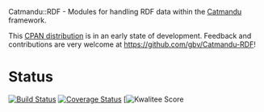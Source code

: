 Catmandu::RDF - Modules for handling RDF data within the [Catmandu](http://librecat.org) framework.

This [CPAN distribution](https://metacpan.org/release/Catmandu-RDF) is in an
early state of development. Feedback and contributions are very welcome at
<https://github.com/gbv/Catmandu-RDF>!

# Status

[![Build Status](https://travis-ci.org/gbv/Catmandu-RDF.png)](https://travis-ci.org/gbv/Catmandu-RDF)
[![Coverage Status](https://coveralls.io/repos/gbv/Catmandu-RDF/badge.png?branch=devel)](https://coveralls.io/r/gbv/Catmandu-RDF?branch=devel)
[![Kwalitee Score](http://cpants.cpanauthors.org/dist/Catmandu-RDF.png)
